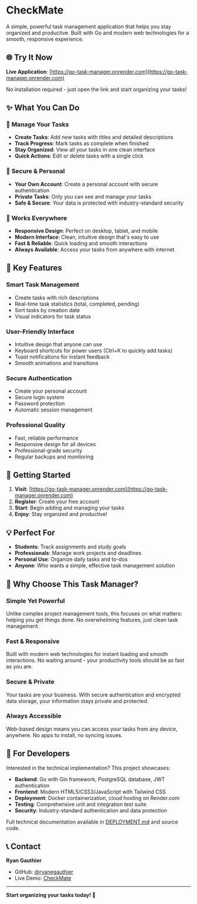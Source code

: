 # CheckMate

A simple, powerful task management application that helps you stay organized and productive. Built with Go and modern web technologies for a smooth, responsive experience.

## 🌐 Try It Now

**Live Application**: [https://go-task-manager.onrender.com](https://go-task-manager.onrender.com)

No installation required - just open the link and start organizing your tasks!

## ✨ What You Can Do

### 📝 **Manage Your Tasks**
- **Create Tasks**: Add new tasks with titles and detailed descriptions
- **Track Progress**: Mark tasks as complete when finished
- **Stay Organized**: View all your tasks in one clean interface
- **Quick Actions**: Edit or delete tasks with a single click

### 🔐 **Secure & Personal**
- **Your Own Account**: Create a personal account with secure authentication
- **Private Tasks**: Only you can see and manage your tasks
- **Safe & Secure**: Your data is protected with industry-standard security

### 📱 **Works Everywhere**
- **Responsive Design**: Perfect on desktop, tablet, and mobile
- **Modern Interface**: Clean, intuitive design that's easy to use
- **Fast & Reliable**: Quick loading and smooth interactions
- **Always Available**: Access your tasks from anywhere with internet

## 🎯 Key Features

### **Smart Task Management**
- Create tasks with rich descriptions
- Real-time task statistics (total, completed, pending)
- Sort tasks by creation date
- Visual indicators for task status

### **User-Friendly Interface**
- Intuitive design that anyone can use
- Keyboard shortcuts for power users (Ctrl+K to quickly add tasks)
- Toast notifications for instant feedback
- Smooth animations and transitions

### **Secure Authentication**
- Create your personal account
- Secure login system
- Password protection
- Automatic session management

### **Professional Quality**
- Fast, reliable performance
- Responsive design for all devices
- Professional-grade security
- Regular backups and monitoring

## 🚀 Getting Started

1. **Visit**: [https://go-task-manager.onrender.com](https://go-task-manager.onrender.com)
2. **Register**: Create your free account
3. **Start**: Begin adding and managing your tasks
4. **Enjoy**: Stay organized and productive!

## 💡 Perfect For

- **Students**: Track assignments and study goals
- **Professionals**: Manage work projects and deadlines
- **Personal Use**: Organize daily tasks and to-dos
- **Anyone**: Who wants a simple, effective task management solution

## 🎨 Why Choose This Task Manager?

### **Simple Yet Powerful**
Unlike complex project management tools, this focuses on what matters: helping you get things done. No overwhelming features, just clean task management.

### **Fast & Responsive**
Built with modern web technologies for instant loading and smooth interactions. No waiting around - your productivity tools should be as fast as you are.

### **Secure & Private**
Your tasks are your business. With secure authentication and encrypted data storage, your information stays private and protected.

### **Always Accessible**
Web-based design means you can access your tasks from any device, anywhere. No apps to install, no syncing issues.

## 🔧 For Developers

Interested in the technical implementation? This project showcases:

- **Backend**: Go with Gin framework, PostgreSQL database, JWT authentication
- **Frontend**: Modern HTML5/CSS3/JavaScript with Tailwind CSS
- **Deployment**: Docker containerization, cloud hosting on Render.com
- **Testing**: Comprehensive unit and integration test suite
- **Security**: Industry-standard authentication and data protection

Full technical documentation available in [DEPLOYMENT.md](DEPLOYMENT.md) and source code.

## 📞 Contact

**Ryan Gauthier**
- GitHub: [@ryanegauthier](https://github.com/ryanegauthier)
- Live Demo: [CheckMate](https://go-task-manager.onrender.com)

---

**Start organizing your tasks today! 🚀**